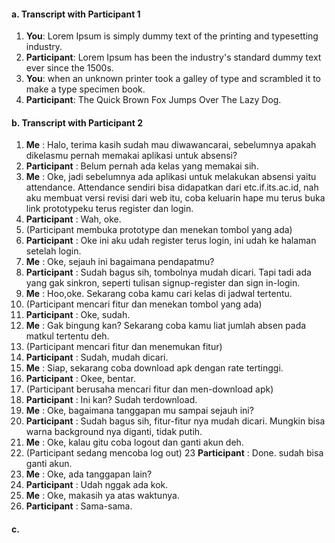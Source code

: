 #### a. Transcript with Participant 1
 1. **You**: Lorem Ipsum is simply dummy text of the printing and typesetting industry.
 2. **Participant**: Lorem Ipsum has been the industry's standard dummy text ever since the 1500s.
 3. **You**: when an unknown printer took a galley of type and scrambled it to make a type specimen book.
 4. **Participant**: The Quick Brown Fox Jumps Over The Lazy Dog.

#### b. Transcript with Participant 2
1. **Me** : Halo, terima kasih sudah mau diwawancarai, sebelumnya apakah dikelasmu pernah memakai aplikasi untuk absensi?
2. **Participant** : Belum pernah ada kelas yang memakai sih.
3. **Me** : Oke, jadi sebelumnya ada aplikasi untuk melakukan absensi yaitu attendance. Attendance sendiri bisa didapatkan dari etc.if.its.ac.id, nah aku membuat versi revisi dari web itu, coba keluarin hape mu terus buka link prototypeku terus register dan login.
4. **Participant** : Wah, oke.
5. (Participant membuka prototype dan menekan tombol yang ada)
6. **Participant** : Oke ini aku udah register terus login, ini udah ke halaman setelah login.
7. **Me** : Oke, sejauh ini bagaimana pendapatmu?
8. **Participant** : Sudah bagus sih, tombolnya mudah dicari. Tapi tadi ada yang gak sinkron, seperti tulisan signup-register dan sign in-login.
9. **Me** : Hoo,oke. Sekarang coba kamu cari kelas di jadwal tertentu.
10. (Participant mencari fitur dan menekan tombol yang ada)
11. **Participant** : Oke, sudah.
12. **Me** : Gak bingung kan? Sekarang coba kamu liat jumlah absen pada matkul tertentu deh.
13. (Participant mencari fitur dan menemukan fitur)
14. **Participant** : Sudah, mudah dicari.
15. **Me** : Siap, sekarang coba download apk dengan rate tertinggi.
16. **Participant** : Okee, bentar.
17. (Participant berusaha mencari fitur dan men-download apk)
18. **Participant** : Ini kan? Sudah terdownload.
19. **Me** : Oke, bagaimana tanggapan mu sampai sejauh ini?
20. **Participant** : Sudah bagus sih, fitur-fitur nya mudah dicari. Mungkin bisa warna background nya diganti, tidak putih.
21. **Me** : Oke, kalau gitu coba logout dan ganti akun deh.
22. (Participant sedang mencoba log out)
23 **Participant** : Done. sudah bisa ganti akun.
24. **Me** : Oke, ada tanggapan lain?
25. **Participant** : Udah nggak ada kok.
26. **Me** : Oke, makasih ya atas waktunya.
27. **Participant** : Sama-sama.

#### c. 

